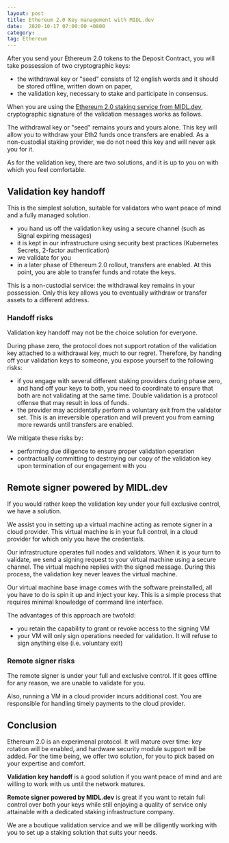 ```yaml
---
layout: post
title: Ethereum 2.0 Key management with MIDL.dev
date:  2020-10-17 07:00:00 +0800
category: 
tag: Ethereum
---
```


After you send your Ethereum 2.0 tokens to the Deposit Contract, you will take possession of two cryptographic keys:

* the withdrawal key or "seed" consists of 12 english words and it should be stored offline, written down on paper,
* the validation key, necessary to stake and participate in consensus.

When you are using the [Ethereum 2.0 staking service from MIDL.dev](/ethereum), cryptographic signature of the validation messages works as follows.

The withdrawal key or "seed" remains yours and yours alone. This key will allow you to withdraw your Eth2 funds once transfers are enabled. As a non-custodial staking provider, we do not need this key and will never ask you for it.

As for the validation key, there are two solutions, and it is up to you on with which you feel comfortable.

## Validation key handoff

This is the simplest solution, suitable for validators who want peace of mind and a fully managed solution.

* you hand us off the validation key using a secure channel (such as Signal expiring messages)
* it is kept in our infrastructure using security best practices (Kubernetes Secrets, 2-factor authentication)
* we validate for you
* in a later phase of Ethereum 2.0 rollout, transfers are enabled. At this point, you are able to transfer funds and rotate the keys.

This is a non-custodial service: the withdrawal key remains in your possession. Only this key allows you to eventually withdraw or transfer assets to a different address.

### Handoff risks

Validation key handoff may not be the choice solution for everyone. 

During phase zero, the protocol does not support rotation of the validation key attached to a withdrawal key, much to our regret. Therefore, by handing off your validation keys to someone, you expose yourself to the following risks:

* if you engage with several different staking providers during phase zero, and hand off your keys to both, you need to coordinate to ensure that both are not validating at the same time. Double validation is a protocol offense that may result in loss of funds.
* the provider may accidentally perform a voluntary exit from the validator set. This is an irreversible operation and will prevent you from earning more rewards until transfers are enabled.

We mitigate these risks by:

* performing due diligence to ensure proper validation operation
* contractually committing to destroying our copy of the validation key upon termination of our engagement with you

## Remote signer powered by MIDL.dev

If you would rather keep the validation key under your full exclusive control, we have a solution.

We assist you in setting up a virtual machine acting as remote signer in a cloud provider. This virtual machine is in your full control, in a cloud provider for which only you have the credentials.

Our infrastructure operates full nodes and validators. When it is your turn to validate, we send a signing request to your virtual machine using a secure channel. The virtual machine replies with the signed message. During this process, the validation key never leaves the virtual machine.

Our virtual machine base image comes with the software preinstalled, all you have to do is spin it up and inject your key. This is a simple process that requires minimal knowledge of command line interface.

The advantages of this approach are twofold:

* you retain the capability to grant or revoke access to the signing VM
* your VM will only sign operations needed for validation. It will refuse to sign anything else (i.e. voluntary exit)

### Remote signer risks

The remote signer is under your full and exclusive control. If it goes offline for any reason, we are unable to validate for you.

Also, running a VM in a cloud provider incurs additional cost. You are responsible for handling timely payments to the cloud provider.

## Conclusion

Ethereum 2.0 is an experimenal protocol. It will mature over time: key rotation will be enabled, and hardware security module support will be added. For the time being, we offer two solution, for you to pick based on your expertise and comfort.

**Validation key handoff** is a good solution if you want peace of mind and are willing to work with us until the network matures.

**Remote signer powered by MIDL.dev** is great if you want to retain full control over both your keys while still enjoying a quality of service only attainable with a dedicated staking infrastructure company.

We are a boutique validation service and we will be diligently working with you to set up a staking solution that suits your needs.
